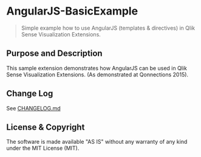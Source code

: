 # AngularJS-BasicExample
> Simple example how to use AngularJS (templates & directives) in Qlik Sense Visualization Extensions.

## Purpose and Description

This sample extension demonstrates how AngularJS can be used in Qlik Sense Visualization Extensions.
(As demonstrated at Qonnections 2015).

## Change Log

See [CHANGELOG.md](CHANGELOG.md)

## License & Copyright
The software is made available "AS IS" without any warranty of any kind under the MIT License (MIT).




